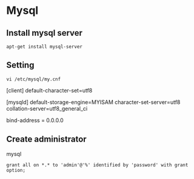 # Mysql

## Install mysql server
```
apt-get install mysql-server
```

## Setting
```
vi /etc/mysql/my.cnf
```
>
[client]
default-character-set=utf8

>
[mysqld]
default-storage-engine=MYISAM
character-set-server=utf8
collation-server=utf8_general_ci

>
bind-address            = 0.0.0.0

## Create administrator
mysql
```
grant all on *.* to 'admin'@'%' identified by 'password' with grant option;
```

